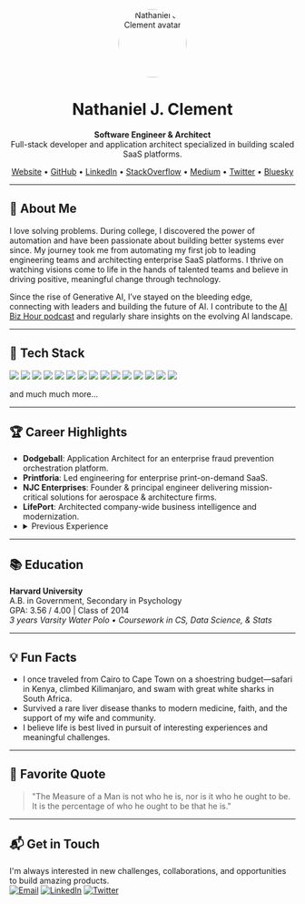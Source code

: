 <!-- GitHub Profile README for Nathaniel J. Clement (demostheneslld) -->

<p align="center">
  <img src="https://avatars.githubusercontent.com/u/8669241?v=4" width="120" height="120" alt="Nathaniel J. Clement avatar" style="border-radius:50%;" />
</p>

<h1 align="center">Nathaniel J. Clement</h1>
<p align="center">
  <b>Software Engineer & Architect</b><br>
  Full-stack developer and application architect specialized in building scaled SaaS platforms.
</p>

<p align="center">
  <a href="https://njclement.com">Website</a> •
  <a href="https://github.com/demostheneslld">GitHub</a> •
  <a href="https://www.linkedin.com/in/njclement/">LinkedIn</a> •
  <a href="https://stackoverflow.com/users/4005915/nathan-clement">StackOverflow</a> •
  <a href="https://articles.njclement.com/">Medium</a> •
  <a href="https://twitter.com/NathanJClement">Twitter</a> •
  <a href="https://bsky.app/profile/njclement.com">Bluesky</a>
</p>

---

## 🚀 About Me

I love solving problems. During college, I discovered the power of automation and have been passionate about building better systems ever since. My journey took me from automating my first job to leading engineering teams and architecting enterprise SaaS platforms. I thrive on watching visions come to life in the hands of talented teams and believe in driving positive, meaningful change through technology.

Since the rise of Generative AI, I’ve stayed on the bleeding edge, connecting with leaders and building the future of AI. I contribute to the [AI Biz Hour podcast](https://aibizhour.com/) and regularly share insights on the evolving AI landscape.

---

## 🧰 Tech Stack

<p>
  <img src="https://img.shields.io/badge/TypeScript-3178c6?style=flat&logo=typescript&logoColor=white" />
  <img src="https://img.shields.io/badge/JavaScript-f7df1e?style=flat&logo=javascript&logoColor=black" />
  <img src="https://img.shields.io/badge/Python-3776ab?style=flat&logo=python&logoColor=white" />
  <img src="https://img.shields.io/badge/C%23-239120?style=flat&logo=c-sharp&logoColor=white" />
  <img src="https://img.shields.io/badge/SQL-003B57?style=flat&logo=postgresql&logoColor=white" />
  <img src="https://img.shields.io/badge/React-61dafb?style=flat&logo=react&logoColor=black" />
  <img src="https://img.shields.io/badge/Next.js-000?style=flat&logo=next.js&logoColor=white" />
  <img src="https://img.shields.io/badge/Node.js-339933?style=flat&logo=node.js&logoColor=white" />
  <img src="https://img.shields.io/badge/Django-092e20?style=flat&logo=django&logoColor=white" />
  <img src="https://img.shields.io/badge/AWS-232f3e?style=flat&logo=amazon-aws&logoColor=white" />
  <img src="https://img.shields.io/badge/Kubernetes-326ce5?style=flat&logo=kubernetes&logoColor=white" />
  <img src="https://img.shields.io/badge/Docker-2496ed?style=flat&logo=docker&logoColor=white" />
  <img src="https://img.shields.io/badge/PostgreSQL-4169e1?style=flat&logo=postgresql&logoColor=white" />
  <img src="https://img.shields.io/badge/Redis-dc382d?style=flat&logo=redis&logoColor=white" />
  <img src="https://img.shields.io/badge/GitHub-181717?style=flat&logo=github&logoColor=white" />
</p>

and much much more...

---

## 🏆 Career Highlights

- **Dodgeball**: Application Architect for an enterprise fraud prevention orchestration platform.
- **Printforia**: Led engineering for enterprise print-on-demand SaaS.
- **NJC Enterprises**: Founder & principal engineer delivering mission-critical solutions for aerospace & architecture firms.
- **LifePort**: Architected company-wide business intelligence and modernization.
- <details>
    <summary>Previous Experience</summary>
    Lockheed Martin, Facebook, US Congress, and more.
  </details>

---

## 📚 Education

**Harvard University**  
A.B. in Government, Secondary in Psychology  
GPA: 3.56 / 4.00 | Class of 2014  
_3 years Varsity Water Polo • Coursework in CS, Data Science, & Stats_

---

## 💡 Fun Facts

- I once traveled from Cairo to Cape Town on a shoestring budget—safari in Kenya, climbed Kilimanjaro, and swam with great white sharks in South Africa.
- Survived a rare liver disease thanks to modern medicine, faith, and the support of my wife and community.
- I believe life is best lived in pursuit of interesting experiences and meaningful challenges.

---

## 📝 Favorite Quote

> "The Measure of a Man is not who he is, nor is it who he ought to be. It is the percentage of who he ought to be that he is."

---

## 📬 Get in Touch

I'm always interested in new challenges, collaborations, and opportunities to build amazing products.  
[![Email](https://img.shields.io/badge/Email-contact@njclement.com-blue?logo=gmail)](mailto:contact@njclement.com)
[![LinkedIn](https://img.shields.io/badge/LinkedIn-njclement-blue?logo=linkedin)](https://www.linkedin.com/in/njclement/)
[![Twitter](https://img.shields.io/badge/Twitter-@NathanJClement-1da1f2?logo=twitter)](https://twitter.com/NathanJClement)
